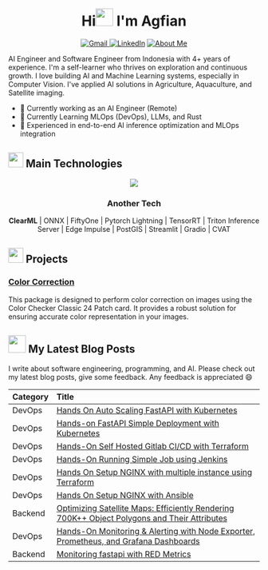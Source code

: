 <h1 align="center"><b>Hi<img src="https://media.giphy.com/media/hvRJCLFzcasrR4ia7z/giphy.gif" width="35"> I'm Agfian </b></h1>

<p align="center">
  <a href="mailto:agfianfd@gmail.com" target="_blank">
      <img src="https://img.shields.io/badge/eMail-D14836?style=for-the-badge&logo=gmail&logoColor=white" alt="Gmail" />
  </a>
  <a href="https://www.linkedin.com/in/magfianf/" target="_blank"><img alt="LinkedIn" src="https://img.shields.io/badge/linkedin-%230077B5.svg?&style=for-the-badge&logo=linkedin&logoColor=white" /></a>
  <a href="https://agfianf.github.io/about/" target="_blank"><img alt="About Me" src="https://img.shields.io/badge/About-Me-gray?style=for-the-badge"/></a>
</p>

AI Engineer and Software Engineer from Indonesia with 4+ years of experience. I'm a self-learner who thrives on exploration and continuous growth. I love building AI and Machine Learning systems, especially in Computer Vision. I've applied AI solutions in Agriculture, Aquaculture, and Satellite imaging.

- 🔭 Currently working as an AI Engineer (Remote)
- 🌱 Currently Learning MLOps (DevOps), LLMs, and Rust
- 💼 Experienced in end-to-end AI inference optimization and MLOps integration


## <img src="https://media4.giphy.com/media/v1.Y2lkPTc5MGI3NjExaTBxbDhpamx2emEzeTJmMjNneXIwNmQyajlpbHo4cXV5YmlwYjlqZCZlcD12MV9pbnRlcm5hbF9naWZfYnlfaWQmY3Q9dHM/ksE9feSa2b4V2GYwY4/giphy.gif" width="30"> Main Technologies

<p align="center">
  <a href="https://skillicons.dev">
    <img src="https://skillicons.dev/icons?i=bash,python,rust,pytorch,opencv,fastapi,redis,postgres,vscode,git,docker,kubernetes,prometheus,grafana,azure,gcp,ansible,terraform,jenkins&theme=light"/>
  </a>
</p>


<div align="center">
<h3> Another Tech </h3>
<b>ClearML</b> | ONNX  | FiftyOne | Pytorch Lightning | TensorRT | Triton Inference Server | Edge Impulse | PostGIS | Streamlit | Gradio | CVAT
</div>

## <img src="https://media.giphy.com/media/v1.Y2lkPTc5MGI3NjExNjlkMDZ4amt6Y2h3cG15c2Z3d3RheDR3Mmh4YXh3YzcxOGFva2I3cyZlcD12MV9zdGlja2Vyc19zZWFyY2gmY3Q9cw/zOx4kKZLsfuqShoh2t/giphy.gif" width="30" > Projects

### [Color Correction](https://agfianf.github.io/color-correction/)
  
  This package is designed to perform color correction on images using the Color Checker Classic 24 Patch card. It provides a robust solution for ensuring accurate color representation in your images.


  ## <img src="https://media.giphy.com/media/W1wiffohJYvPtQuA8O/giphy.gif" width="35"> My Latest Blog Posts

  I write about software engineering, programming, and AI. Please check out my latest blog posts, give some feedback. Any feedback is appreciated 😄

  | Category | Title                                                                                                                                                                                          |
  | :------- | :--------------------------------------------------------------------------------------------------------------------------------------------------------------------------------------------- |
  | DevOps  | [Hands On Auto Scaling FastAPI with Kubernetes](https://agfianf.github.io/blog/2025/05/02/hands-on-auto-scaling-fastapi-with-kubernetes/)
  | DevOps   | [Hands-on FastAPI Simple Deployment with Kubernetes](https://agfianf.github.io/blog/2025/04/22/hands-on-fastapi-simple-deployment-with-kubernetes/#check-the-deployment-with-port-forward/)                                                                       |
  | DevOps   | [Hands-On Self Hosted Gitlab CI/CD with Terraform](https://agfianf.github.io/blog/2025/04/13/hands-on-gitlab-cicd/)                                                                       |
  | DevOps   | [Hands-On Running Simple Job using Jenkins](https://agfianf.github.io/blog/2025/03/25/hands-on-with-jenkins-fontawesome-brands-jenkins/)                                                         |
  | DevOps   | [Hands On Setup NGINX with multiple instance using Terraform](https://agfianf.github.io/blog/2025/03/09/hands-on-terraform-material-terraform/)                                                  |
  | DevOps   | [Hands On Setup NGINX with Ansible](https://agfianf.github.io/blog/2025/03/08/hands-on-setup-nginx-with-ansible/)                                                                                |
  | Backend  | [Optimizing Satellite Maps: Efficiently Rendering 700K++ Object Polygons and Their Attributes](https://agfianf.github.io/blog/2025/03/04/optimizing-satellite-maps-efficiently-rendering-700k-object-polygons-and-their-attributes/) |
  | DevOps   | [Hands-On Monitoring & Alerting with Node Exporter, Prometheus, and Grafana Dashboards](https://agfianf.github.io/blog/2025/03/03/task-12-hands-on-monitoring--alerting-with-node-exporter-prometheus-and-grafana-dashboards/)      |
  | Backend  | [Monitoring fastapi with RED Metrics](https://agfianf.github.io/blog/2025/02/24/monitoring-fastapi-applications-with-red-metrics/)                                                               |


<!--
## <img src="https://media.giphy.com/media/iY8CRBdQXODJSCERIr/giphy.gif" width="35"><b> Github Stats </b>

<a href="https://github.com/anuraghazra/github-readme-stats">
  <img height=200 align="center" src="https://github-readme-stats.vercel.app/api?username=agfianf" />
</a>
<a href="https://github.com/anuraghazra/convoychat">
  <img height=200 align="center" src="https://github-readme-stats.vercel.app/api/top-langs?username=agfianf&layout=compact&langs_count=8&card_width=320" />
</a>

<br>

**agfianf/agfianf** is a ✨ _special_ ✨ repository because its `README.md` (this file) appears on your GitHub profile.

Here are some ideas to get you started:

- 🔭 I’m currently working on ...
- 🌱 I’m currently learning ...
- 👯 I’m looking to collaborate on ...
- 🤔 I’m looking for help with ...
- 💬 Ask me about ...
- 📫 How to reach me: ...
- 😄 Pronouns: ...
- ⚡ Fun fact: ...
-->